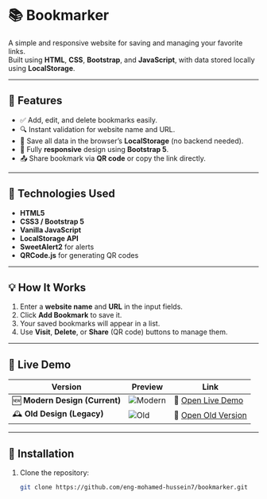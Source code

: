 # 📚 Bookmarker

A simple and responsive website for saving and managing your favorite links.  
Built using **HTML**, **CSS**, **Bootstrap**, and **JavaScript**, with data stored locally using **LocalStorage**.

---

## 🚀 Features
- ✅ Add, edit, and delete bookmarks easily.  
- 🔍 Instant validation for website name and URL.  
- 💾 Save all data in the browser’s **LocalStorage** (no backend needed).  
- 📱 Fully **responsive** design using **Bootstrap 5**.  
- 📤 Share bookmark via **QR code** or copy the link directly.  

---

## 🧠 Technologies Used
- **HTML5**  
- **CSS3 / Bootstrap 5**  
- **Vanilla JavaScript**  
- **LocalStorage API**  
- **SweetAlert2** for alerts  
- **QRCode.js** for generating QR codes  

---

## 💡 How It Works
1. Enter a **website name** and **URL** in the input fields.  
2. Click **Add Bookmark** to save it.  
3. Your saved bookmarks will appear in a list.  
4. Use **Visit**, **Delete**, or **Share** (QR code) buttons to manage them.  

---

## 🎨 Live Demo

| Version | Preview | Link |
|----------|----------|------|
| 🆕 **Modern Design (Current)** | ![Modern](https://img.shields.io/badge/Demo-New%20Design-blue?style=for-the-badge) | 🔗 [Open Live Demo](https://eng-mohamed-hussein7.github.io/bookmarker/index.html) |
| 🕰️ **Old Design (Legacy)** | ![Old](https://img.shields.io/badge/Demo-Old%20Design-gray?style=for-the-badge) | 🔗 [Open Old Version](https://eng-mohamed-hussein7.github.io/bookmarker/OldDesign/index.html) |

---

## 🧰 Installation
1. Clone the repository:
   ```bash
   git clone https://github.com/eng-mohamed-hussein7/bookmarker.git
